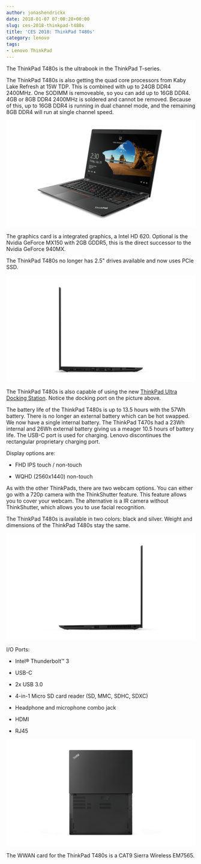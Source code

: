 ```yaml
---
author: jonashendrickx
date: 2018-01-07 07:00:28+00:00
slug: ces-2018-thinkpad-t480s
title: 'CES 2018: ThinkPad T480s'
category: lenovo
tags:
- Lenovo ThinkPad
---
```

The ThinkPad T480s is the ultrabook in the ThinkPad T-series.

The ThinkPad T480s is also getting the quad core processors from Kaby Lake Refresh at 15W TDP. This is combined with up to 24GB DDR4 2400MHz. One SODIMM is removeable, so you can add up to 16GB DDR4. 4GB or 8GB DDR4 2400MHz is soldered and cannot be removed. Because of this, up to 16GB DDR4 is running in dual channel mode, and the remaining 8GB DDR4 will run at single channel speed.

![](/assets/img/posts/thinkscopes/2018/01/02_Thinkpad_T480S_Hero_Front_facing_left_Black.png)

The graphics card is a integrated graphics, a Intel HD 620. Optional is the Nvidia GeForce MX150 with 2GB GDDR5, this is the direct successor to the Nvidia GeForce 940MX.

The ThinkPad T480s no longer has 2.5" drives available and now uses PCIe SSD.

![](/assets/img/posts/thinkscopes/2018/01/09_Thinkpad_T480S_Tour_Left_side_profile.png)

The ThinkPad T480s is also capable of using the new [ThinkPad Ultra Docking Station](/blog/2018/01/12/ces-2018-thinkpad-ultra-dock/). Notice the docking port on the picture above.

The battery life of the ThinkPad T480s is up to 13.5 hours with the 57Wh battery. There is no longer an external battery which can be hot swapped. We now have a single internal battery. The ThinkPad T470s had a 23Wh internal and 26Wh external battery giving us a meager 10.5 hours of battery life. The USB-C port is used for charging. Lenovo discontinues the rectangular proprietary charging port.

Display options are:



 	
  * FHD IPS touch / non-touch

 	
  * WQHD (2560x1440) non-touch


As with the other ThinkPads, there are two webcam options. You can either go with a 720p camera with the ThinkShutter feature. This feature allows you to cover your webcam. The alternative is a IR camera without ThinkShutter, which allows you to use facial recognition.

The ThinkPad T480s is available in two colors: black and silver. Weight and dimensions of the ThinkPad T480s stay the same.

![](/assets/img/posts/thinkscopes/2018/01/08_Thinkpad_T480S_Tour_Right_side_profile.png)

I/O Ports:



 	
  * Intel® Thunderbolt™ 3

 	
  * USB-C

 	
  * 2x USB 3.0

 	
  * 4-in-1 Micro SD card reader (SD, MMC, SDHC, SDXC)

 	
  * Headphone and microphone combo jack

 	
  * HDMI

 	
  * RJ45


![](/assets/img/posts/thinkscopes/2018/01/12_Thinkpad_T480S_Tour_Birdseye_B_C_cover_Black.png)

The WWAN card for the ThinkPad T480s is a CAT9 Sierra Wireless EM7565.
